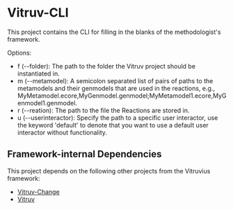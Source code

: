 # Vitruv-CLI
This project contains the CLI for filling in the blanks of the methodologist's framework. 

Options:
- f (--folder): The path to the folder the Vitruv project should be instantiated in.
- m (--metamodel): A semicolon separated list of pairs of paths to the metamodels and their genmodels that are used in the reactions, e.g., MyMetamodel.ecore,MyGenmodel.genmodel;MyMetamodel1.ecore,MyGenmodel1.genmodel.
- r (--reation): The path to the file the Reactions are stored in.
- u (--userinteractor): Specify the path to a specific user interactor, use the keyword 'default' to denote that you want to use a default user interactor without functionality.


## Framework-internal Dependencies

This project depends on the following other projects from the Vitruvius framework:
- [Vitruv-Change](https://github.com/vitruv-tools/Vitruv-Change)
- [Vitruv](https://github.com/vitruv-tools/Vitruv)

